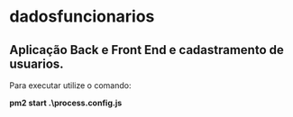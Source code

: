 # dadosfuncionarios


<h2>Aplicação Back e Front End e cadastramento de usuarios.</h2>
<p>Para executar utilize o comando:</p>
<p><b>pm2 start .\process.config.js</b></p>

